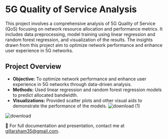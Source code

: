 # 5G Quality of Service Analysis

This project involves a comprehensive analysis of 5G Quality of Service (QoS) focusing on network resource allocation and performance metrics. It includes data preprocessing, model training using linear regression and random forest regression, and visualization of the results. The insights drawn from this project aim to optimize network performance and enhance user experience in 5G networks.

## Project Overview
- **Objective:** To optimize network performance and enhance user experience in 5G networks through data-driven analysis.
- **Methods:** Used linear regression and random forest regression models to predict allocated bandwidth.
- **Visualizations:** Provided scatter plots and other visual aids to demonstrate the performance of the models.
![download (1)](https://github.com/ArshamGill24/5G-QoS-Analysis/assets/140661164/b829f2ef-1776-46ef-a3d8-4109638d5284)

![download](https://github.com/ArshamGill24/5G-QoS-Analysis/assets/140661164/07488621-577c-4bea-8ba7-48ac62937fce)

📧 For full documentation and presentation, contact me at gillarsham35@gmail.com.
